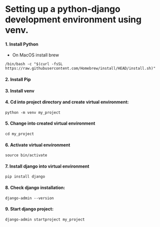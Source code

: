 # Setting up a python-django development environment using venv.
#### 1. Install Python
- On MacOS install brew
```
/bin/bash -c "$(curl -fsSL https://raw.githubusercontent.com/Homebrew/install/HEAD/install.sh)"
```
#### 2. Install Pip
#### 3. Install venv
#### 4. Cd into project directory and create virtual environment:
```
python -m venv my_project
```
#### 5. Change into created virtual environment
```
cd my_project
```

#### 6. Activate virtual environment
```
source bin/activate
```
#### 7. Install django into virtual environment
```
pip install django
```
#### 8. Check django installation:
```
django-admin --version
```
#### 9. Start django project:
```
django-admin startproject my_project
```


